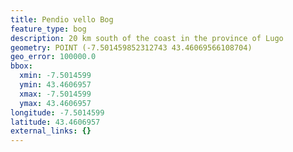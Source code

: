 ```yaml
---
title: Pendio vello Bog
feature_type: bog
description: 20 km south of the coast in the province of Lugo
geometry: POINT (-7.501459852312743 43.46069566108704)
geo_error: 100000.0
bbox:
  xmin: -7.5014599
  ymin: 43.4606957
  xmax: -7.5014599
  ymax: 43.4606957
longitude: -7.5014599
latitude: 43.4606957
external_links: {}
---
```

